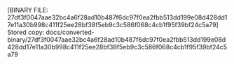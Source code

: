 [BINARY FILE: 27df3f0047aae32bc4a6f28ad10b487f6dc97f0ea2fbb513dd199e08d428dd17e11a30b998c411f25ee28bf38f5eb9c3c586f068c4cb1f95f39bf24c5a79]
Stored copy: docs/converted-binary/27df3f0047aae32bc4a6f28ad10b487f6dc97f0ea2fbb513dd199e08d428dd17e11a30b998c411f25ee28bf38f5eb9c3c586f068c4cb1f95f39bf24c5a79
